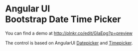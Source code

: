 <h1>Angular UI<br>Bootstrap Date Time Picker</h1>

You can find a demo at http://plnkr.co/edit/GIaEpg?p=preview

The control is based on AngularUI [Datepicker](https://github.com/angular-ui/bootstrap/tree/master/src/datepicker) and [Timepicker](https://github.com/angular-ui/bootstrap/tree/master/src/timepicker).

